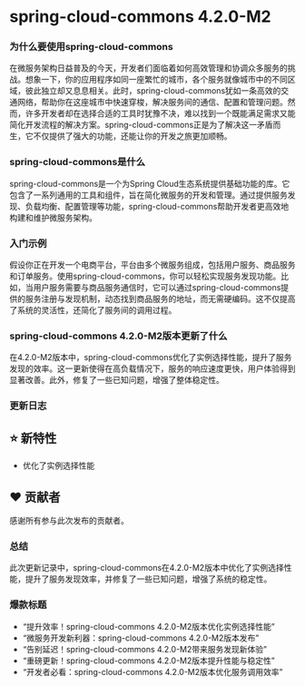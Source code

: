 # spring-cloud-commons 4.2.0-M2
### 为什么要使用spring-cloud-commons

在微服务架构日益普及的今天，开发者们面临着如何高效管理和协调众多服务的挑战。想象一下，你的应用程序如同一座繁忙的城市，各个服务就像城市中的不同区域，彼此独立却又息息相关。此时，spring-cloud-commons犹如一条高效的交通网络，帮助你在这座城市中快速穿梭，解决服务间的通信、配置和管理问题。然而，许多开发者却在选择合适的工具时犹豫不决，难以找到一个既能满足需求又能简化开发流程的解决方案。spring-cloud-commons正是为了解决这一矛盾而生，它不仅提供了强大的功能，还能让你的开发之旅更加顺畅。

### spring-cloud-commons是什么

spring-cloud-commons是一个为Spring Cloud生态系统提供基础功能的库。它包含了一系列通用的工具和组件，旨在简化微服务的开发和管理。通过提供服务发现、负载均衡、配置管理等功能，spring-cloud-commons帮助开发者更高效地构建和维护微服务架构。

### 入门示例

假设你正在开发一个电商平台，平台由多个微服务组成，包括用户服务、商品服务和订单服务。使用spring-cloud-commons，你可以轻松实现服务发现功能。比如，当用户服务需要与商品服务通信时，它可以通过spring-cloud-commons提供的服务注册与发现机制，动态找到商品服务的地址，而无需硬编码。这不仅提高了系统的灵活性，还简化了服务间的调用过程。

### spring-cloud-commons 4.2.0-M2版本更新了什么

在4.2.0-M2版本中，spring-cloud-commons优化了实例选择性能，提升了服务发现的效率。这一更新使得在高负载情况下，服务的响应速度更快，用户体验得到显著改善。此外，修复了一些已知问题，增强了整体稳定性。

### 更新日志

## ⭐ 新特性
- 优化了实例选择性能

## ❤️ 贡献者
感谢所有参与此次发布的贡献者。

### 总结

此次更新记录中，spring-cloud-commons在4.2.0-M2版本中优化了实例选择性能，提升了服务发现效率，并修复了一些已知问题，增强了系统的稳定性。

### 爆款标题

- “提升效率！spring-cloud-commons 4.2.0-M2版本优化实例选择性能”
- “微服务开发新利器：spring-cloud-commons 4.2.0-M2版本发布”
- “告别延迟！spring-cloud-commons 4.2.0-M2带来服务发现新体验”
- “重磅更新！spring-cloud-commons 4.2.0-M2版本提升性能与稳定性”
- “开发者必看：spring-cloud-commons 4.2.0-M2版本优化服务调用效率”